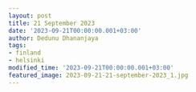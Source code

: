 ```yaml
---
layout: post
title: 21 September 2023
date: '2023-09-21T00:00:00.001+03:00'
author: Dedunu Dhananjaya
tags:
- finland
- helsinki
modified_time: '2023-09-21T00:00:00.001+03:00'
featured_image: 2023-09-21-21-september-2023_1.jpg
---
```

